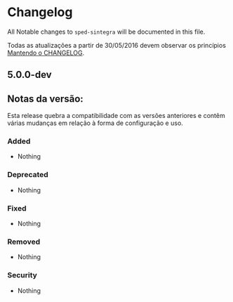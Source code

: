 # Changelog

All Notable changes to `sped-sintegra` will be documented in this file.

Todas as atualizações a partir de 30/05/2016 devem observar os princípios [Mantendo o CHANGELOG](http://keepachangelog.com/).

## 5.0.0-dev

## Notas da versão:
Esta release quebra a compatibilidade com as versões anteriores e contêm várias mudanças em relação à forma de configuração e uso.
### Added
- Nothing

### Deprecated
- Nothing

### Fixed
- Nothing

### Removed
- Nothing

### Security
- Nothing
